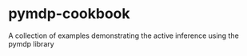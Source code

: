 # pymdp-cookbook
A collection of examples demonstrating the active inference using the pymdp library
